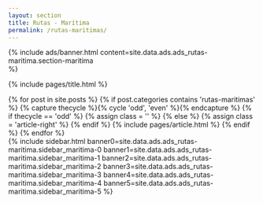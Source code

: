 ```yaml
---
layout: section
title: Rutas - Marítima
permalink: /rutas-maritimas/
---
```


{% 
  include ads/banner.html 
  content=site.data.ads.ads_rutas-maritima.section-maritima  
%}

{% include pages/title.html %}

<!-- blog post -->
<section class="section">
  <div class="container maxw">
    <div class="row">
      <div class="col-lg-9">
        {% for post in site.posts %}
        {% if post.categories contains 'rutas-maritimas' %}
        {% capture thecycle %}{% cycle 'odd', 'even' %}{% endcapture %}
        {% if thecycle == 'odd' %}
        {% assign class = '' %}
        {% else %}
        {% assign class = 'article-right' %}
        {% endif %}
          {% include pages/article.html %}
        {% endif %}
        {% endfor %}
      </div> 
      <div class="col-lg-3">
        {% 
					include sidebar.html 
					banner0=site.data.ads.ads_rutas-maritima.sidebar_maritima-0
					banner1=site.data.ads.ads_rutas-maritima.sidebar_maritima-1
					banner2=site.data.ads.ads_rutas-maritima.sidebar_maritima-2
					banner3=site.data.ads.ads_rutas-maritima.sidebar_maritima-3
					banner4=site.data.ads.ads_rutas-maritima.sidebar_maritima-4
					banner5=site.data.ads.ads_rutas-maritima.sidebar_maritima-5
				%}
      </div> 
    </div>
  </div>
</section>
<!-- /blog post -->